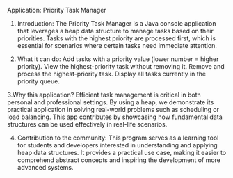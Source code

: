 Application: Priority Task Manager
1. Introduction: The Priority Task Manager is a Java console application that leverages a heap data structure to manage tasks based on their priorities. Tasks with the highest priority are processed first, which is essential for scenarios where certain tasks need immediate attention.

2. What it can do:
Add tasks with a priority value (lower number = higher priority).
View the highest-priority task without removing it.
Remove and process the highest-priority task.
Display all tasks currently in the priority queue.

3.Why this application? Efficient task management is critical in both personal and professional settings. By using a heap, we demonstrate its practical application in solving real-world problems such as scheduling or load balancing. This app contributes by showcasing how fundamental data structures can be used effectively in real-life scenarios.

4. Contribution to the community: This program serves as a learning tool for students and developers interested in understanding and applying heap data structures. It provides a practical use case, making it easier to comprehend abstract concepts and inspiring the development of more advanced systems.

